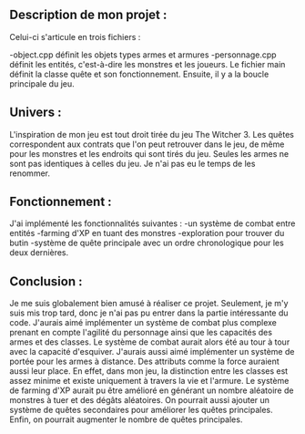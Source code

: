 ## Description de mon projet :
Celui-ci s'articule en trois fichiers :

-object.cpp définit les objets types armes et armures
-personnage.cpp définit les entités, c'est-à-dire les monstres et les joueurs.
Le fichier main définit la classe quête et son fonctionnement. Ensuite, il y a la boucle principale du jeu.

## Univers :
L'inspiration de mon jeu est tout droit tirée du jeu The Witcher 3.
Les quêtes correspondent aux contrats que l'on peut retrouver dans le jeu, de même pour les monstres et les endroits qui sont tirés du jeu.
Seules les armes ne sont pas identiques à celles du jeu. Je n'ai pas eu le temps de les renommer.

## Fonctionnement :
J'ai implémenté les fonctionnalités suivantes :
-un système de combat entre entités
-farming d'XP en tuant des monstres
-exploration pour trouver du butin
-système de quête principale avec un ordre chronologique pour les deux dernières.

## Conclusion :
Je me suis globalement bien amusé à réaliser ce projet.
Seulement, je m'y suis mis trop tard, donc je n'ai pas pu entrer dans la partie intéressante du code.
J'aurais aimé implémenter un système de combat plus complexe prenant en compte l'agilité du personnage ainsi que les capacités des armes et des classes. Le système de combat aurait alors été au tour à tour avec la capacité d'esquiver. J'aurais aussi aimé implémenter un système de portée pour les armes à distance. Des attributs comme la force auraient aussi leur place. En effet, dans mon jeu, la distinction entre les classes est assez minime et existe uniquement à travers la vie et l'armure.
Le système de farming d'XP aurait pu être amélioré en générant un nombre aléatoire de monstres à tuer et des dégâts aléatoires.
On pourrait aussi ajouter un système de quêtes secondaires pour améliorer les quêtes principales.
Enfin, on pourrait augmenter le nombre de quêtes principales.
